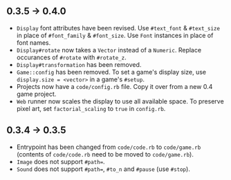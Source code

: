 0.3.5 -> 0.4.0
--------------
* `Display` font attributes have been revised. Use `#text_font` & `#text_size` in place of `#font_family` & `#font_size`. Use `Font` instances in place of font names.
* `Display#rotate` now takes a `Vector` instead of a `Numeric`. Replace occurances of `#rotate` with `#rotate_z`.
* `Display#transformation` has been removed.
* `Game::config` has been removed. To set a game's display size, use `display.size = <vector>` in a game's `#setup`.
* Projects now have a `code/config.rb` file. Copy it over from a new 0.4 game project.
* `Web` runner now scales the display to use all available space. To preserve pixel art, set `factorial_scaling` to `true` in `config.rb`.

0.3.4 -> 0.3.5
--------------
* Entrypoint has been changed from `code/code.rb` to `code/game.rb` (contents of `code/code.rb` need to be moved to `code/game.rb`).
* `Image` does not support `#path=`.
* `Sound` does not support `#path=`, `#to_n` and `#pause` (use `#stop`).
